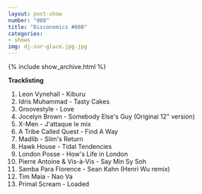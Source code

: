 ```yaml
---
layout: post-show
number: "008"
title: "Disconomics #008"
categories:
- shows
img: dj-sur-glace.jpg.jpg
---
```


{% include show_archive.html %}

**Tracklisting**

1. Leon Vynehall - Kiburu
1. Idris Muhammad - Tasty Cakes
2. Groovestyle - Love
3. Jocelyn Brown - Somebody Else's Guy (Original 12" version)
4. X-Men - J'attaque le mix
5. A Tribe Called Quest - Find A Way 
6. Madlib - Slim's Return
7. Hawk House - Tidal Tendencies
8. London Posse - How's Life in London
9. Pierre Antoine & Vis-à-Vis - Say Min Sy Soh
10. Samba Para Florence - Sean Kahn (Henri Wu remix)
11. Tim Maia - Nao Va
12. Primal Scream - Loaded
